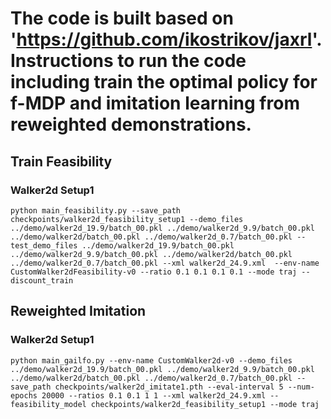 # The code is built based on 'https://github.com/ikostrikov/jaxrl'. Instructions to run the code including train the optimal policy for f-MDP and imitation learning from reweighted demonstrations.

## Train Feasibility

### Walker2d Setup1

```
python main_feasibility.py --save_path checkpoints/walker2d_feasibility_setup1 --demo_files ../demo/walker2d_19.9/batch_00.pkl ../demo/walker2d_9.9/batch_00.pkl ../demo/walker2d/batch_00.pkl ../demo/walker2d_0.7/batch_00.pkl --test_demo_files ../demo/walker2d_19.9/batch_00.pkl ../demo/walker2d_9.9/batch_00.pkl ../demo/walker2d/batch_00.pkl ../demo/walker2d_0.7/batch_00.pkl --xml walker2d_24.9.xml  --env-name CustomWalker2dFeasibility-v0 --ratio 0.1 0.1 0.1 0.1 --mode traj --discount_train
```

## Reweighted Imitation

### Walker2d Setup1

```
python main_gailfo.py --env-name CustomWalker2d-v0 --demo_files ../demo/walker2d_19.9/batch_00.pkl ../demo/walker2d_9.9/batch_00.pkl ../demo/walker2d/batch_00.pkl ../demo/walker2d_0.7/batch_00.pkl --save_path checkpoints/walker2d_imitate1.pth --eval-interval 5 --num-epochs 20000 --ratios 0.1 0.1 1 1 --xml walker2d_24.9.xml --feasibility_model checkpoints/walker2d_feasibility_setup1 --mode traj
```

